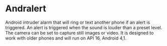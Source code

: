 # Andralert
Android intruder alarm that will ring or text another phone if an alert is triggered.
An alert is triggered when the sound is louder than a preset level.
The camera can be set to capture still images or video.
It is designed to work with older phones and will run on API 16, Android 4,1.


